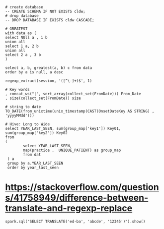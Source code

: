 ```
# create database
-- CREATE SCHEMA IF NOT EXISTS cldw;
# drop database
-- DROP DATABASE IF EXISTS cldw CASCADE;

```


```
# GREATEST
with data as (
select NUll a , 1 b
union all
select 1 a, 2 b
union all 
select 2 a , 3 b
)

select a, b, greatest(a, b) c from data
order by a is null, a desc
```


```
regexp_extract(session, '([^\-]+)$', 1)
```


```
# Key words
, concat_ws("|", sort_array(collect_set(FromDate))) From_Date
, size(collect_set(FromDate)) size
```

```
# string to date
TO_DATE(from_unixtime(unix_timestamp(CAST(OnsetDateKey AS STRING) ,  'yyyyMMdd')))

```


```
# Hive: Long to Wide
select YEAR_LAST_SEEN, sum(group_map['key1']) Key01, sum(group_map['key2']) Key02
from
( 
        select YEAR_LAST_SEEN, 
        map(practice ,  UNIQUE_PATIENT) as group_map 
        from dat
 ) a 
 group by a.YEAR_LAST_SEEN
 order by year_last_seen
```


# https://stackoverflow.com/questions/41758949/difference-between-translate-and-regexp-replace
```
spark.sql("SELECT TRANSLATE('ed-ba', 'abcde', '12345')").show()

```
